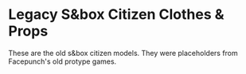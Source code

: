 # Legacy S&box Citizen Clothes & Props
These are the old s&box citizen models. They were placeholders from Facepunch's old protype games.
